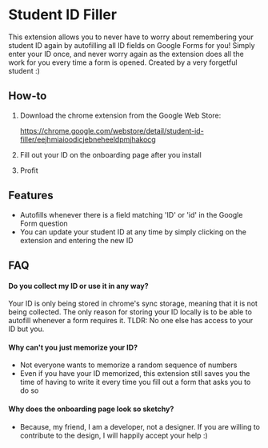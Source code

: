 
# Student ID Filler

This extension allows you to never have to worry about remembering your student ID again by autofilling all ID fields on Google Forms for you! Simply enter your ID once, and never worry again as the extension does all the work for you every time a form is opened. Created by a very forgetful student :)





## How-to

1. Download the chrome extension from the Google Web Store: 

   https://chrome.google.com/webstore/detail/student-id-filler/eejhmiaioodicjebneheeldpmjhakocg
    
2. Fill out your ID on the onboarding page after you install

3. Profit


## Features

- Autofills whenever there is a field matching 'ID' or 'id' in the Google Form question
- You can update your student ID at any time by simply clicking on the extension and entering the new ID


## FAQ

#### Do you collect my ID or use it in any way?

Your ID is only being stored in chrome's sync storage, meaning that it  is not being collected. The only reason for storing your ID locally is to be able to autofill whenever a form requires it. TLDR: No one else has access to your ID but you.

#### Why can't you just memorize your ID?

- Not everyone wants to memorize a random sequence of numbers 
- Even if you have your ID memorized, this extension still saves you the time of having to write it every time you fill out a form that asks you to do so 

#### Why does the onboarding page look so sketchy?

- Because, my friend, I am a developer, not a designer. If you are willing to contribute to the design, I will happily accept your help :)








